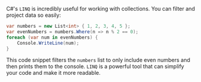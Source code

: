 C#'s `LINQ` is incredibly useful for working with collections. You can filter and project data so easily:

```csharp
var numbers = new List<int> { 1, 2, 3, 4, 5 };
var evenNumbers = numbers.Where(n => n % 2 == 0);
foreach (var num in evenNumbers) {
    Console.WriteLine(num);
}
```

This code snippet filters the `numbers` list to only include even numbers and then prints them to the console. `LINQ` is
a powerful tool that can simplify your code and make it more readable.

